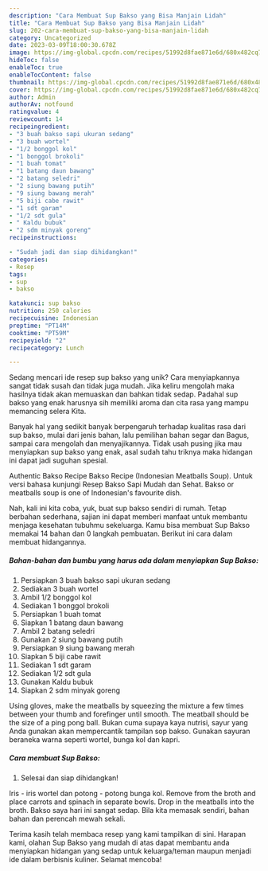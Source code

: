 ```yaml
---
description: "Cara Membuat Sup Bakso yang Bisa Manjain Lidah"
title: "Cara Membuat Sup Bakso yang Bisa Manjain Lidah"
slug: 202-cara-membuat-sup-bakso-yang-bisa-manjain-lidah
category: Uncategorized
date: 2023-03-09T18:00:30.678Z
image: https://img-global.cpcdn.com/recipes/51992d8fae871e6d/680x482cq70/sup-bakso-foto-resep-utama.jpg
hideToc: false
enableToc: true
enableTocContent: false
thumbnail: https://img-global.cpcdn.com/recipes/51992d8fae871e6d/680x482cq70/sup-bakso-foto-resep-utama.jpg
cover: https://img-global.cpcdn.com/recipes/51992d8fae871e6d/680x482cq70/sup-bakso-foto-resep-utama.jpg
author: Admin
authorAv: notfound
ratingvalue: 4
reviewcount: 14
recipeingredient:
- "3 buah bakso sapi ukuran sedang"
- "3 buah wortel"
- "1/2 bonggol kol"
- "1 bonggol brokoli"
- "1 buah tomat"
- "1 batang daun bawang"
- "2 batang seledri"
- "2 siung bawang putih"
- "9 siung bawang merah"
- "5 biji cabe rawit"
- "1 sdt garam"
- "1/2 sdt gula"
- " Kaldu bubuk"
- "2 sdm minyak goreng"
recipeinstructions:

- "Sudah jadi dan siap dihidangkan!"
categories:
- Resep
tags:
- sup
- bakso

katakunci: sup bakso 
nutrition: 250 calories
recipecuisine: Indonesian
preptime: "PT14M"
cooktime: "PT59M"
recipeyield: "2"
recipecategory: Lunch

---
```





Sedang mencari ide resep sup bakso yang unik? Cara menyiapkannya sangat tidak susah dan tidak juga mudah. Jika keliru mengolah maka hasilnya tidak akan memuaskan dan bahkan tidak sedap. Padahal sup bakso yang enak harusnya sih memiliki aroma dan cita rasa yang mampu memancing selera Kita.





Banyak hal yang sedikit banyak berpengaruh terhadap kualitas rasa dari sup bakso, mulai dari jenis bahan, lalu pemilihan bahan segar dan Bagus, sampai cara mengolah dan menyajikannya. Tidak usah pusing jika mau menyiapkan sup bakso yang enak,      asal sudah tahu triknya maka hidangan ini dapat jadi suguhan spesial.














Authentic Bakso Recipe Bakso Recipe (Indonesian Meatballs Soup). Untuk versi bahasa kunjungi Resep Bakso Sapi Mudah dan Sehat. Bakso or meatballs soup is one of Indonesian&#39;s favourite dish.






Nah, kali ini kita coba, yuk, buat sup bakso sendiri di rumah. Tetap berbahan sederhana, sajian ini dapat memberi manfaat untuk membantu menjaga kesehatan tubuhmu sekeluarga. Kamu bisa membuat Sup Bakso memakai 14 bahan dan 0 langkah pembuatan. Berikut ini cara dalam membuat hidangannya.

<!--inarticleads1-->

##### Bahan-bahan dan bumbu yang harus ada dalam menyiapkan Sup Bakso:

1. Persiapkan 3 buah bakso sapi ukuran sedang
1. Sediakan 3 buah wortel
1. Ambil 1/2 bonggol kol
1. Sediakan 1 bonggol brokoli
1. Persiapkan 1 buah tomat
1. Siapkan 1 batang daun bawang
1. Ambil 2 batang seledri
1. Gunakan 2 siung bawang putih
1. Persiapkan 9 siung bawang merah
1. Siapkan 5 biji cabe rawit
1. Sediakan 1 sdt garam
1. Sediakan 1/2 sdt gula
1. Gunakan  Kaldu bubuk
1. Siapkan 2 sdm minyak goreng


Using gloves, make the meatballs by squeezing the mixture a few times between your thumb and forefinger until smooth. The meatball should be the size of a ping pong ball. Bukan cuma supaya kaya nutrisi, sayur yang Anda gunakan akan mempercantik tampilan sop bakso. Gunakan sayuran beraneka warna seperti wortel, bunga kol dan kapri. 

<!--inarticleads2-->

##### Cara membuat Sup Bakso:


1. Selesai dan siap dihidangkan!

Iris - iris wortel dan potong - potong bunga kol. Remove from the broth and place carrots and spinach in separate bowls. Drop in the meatballs into the broth. Bakso saya hari ini sangat sedap. Bila kita memasak sendiri, bahan bahan dan perencah mewah sekali. 

Terima kasih telah membaca resep yang kami tampilkan di sini. Harapan kami, olahan Sup Bakso yang mudah di atas dapat membantu anda menyiapkan hidangan yang sedap untuk keluarga/teman maupun menjadi ide dalam berbisnis kuliner. Selamat mencoba!
